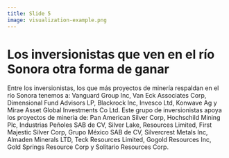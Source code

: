 ```yaml
---
title: Slide 5
image: visualization-example.png
---
```


# Los inversionistas que ven en el río Sonora otra forma de ganar

Entre los inversionistas, los que más proyectos de minería respaldan en el río Sonora tenemos a: Vanguard Group Inc, Van Eck Associates Corp, Dimensional Fund Advisors LP, Blackrock Inc, Invesco Ltd, Konwave Ag y Mirae Asset Global Investments Co Ltd. Este grupo de inversionistas apoya los proyectos de mineria de: Pan American Silver Corp, Hochschild Mining Plc, Industrias Peñoles SAB de CV, Silver Lake, Resources Limited, First Majestic Silver Corp, Grupo México SAB de CV, Silvercrest Metals Inc, Almaden Minerals LTD, Teck Resources Limited, Gogold Resources Inc, Gold Springs Resource Corp y Solitario Resources Corp.
